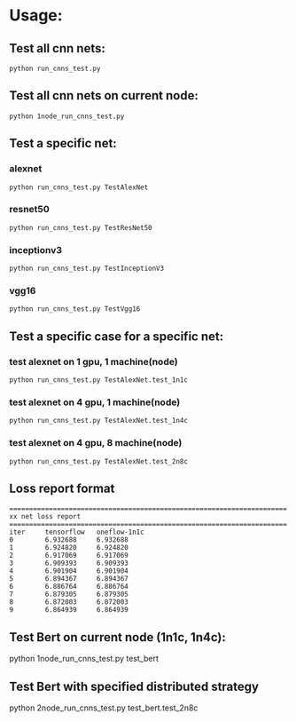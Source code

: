 # Usage: 
## Test all cnn nets: 
```
python run_cnns_test.py
```

## Test all cnn nets on current node: 
```
python 1node_run_cnns_test.py
```

## Test a specific net:
### alexnet
```
python run_cnns_test.py TestAlexNet
```

### resnet50
```
python run_cnns_test.py TestResNet50
```

### inceptionv3
```
python run_cnns_test.py TestInceptionV3
```

### vgg16
```
python run_cnns_test.py TestVgg16
```

## Test a specific case for a specific net: 

### test alexnet on 1 gpu, 1 machine(node)
```
python run_cnns_test.py TestAlexNet.test_1n1c
```

### test alexnet on 4 gpu, 1 machine(node)
```
python run_cnns_test.py TestAlexNet.test_1n4c
```

### test alexnet on 4 gpu, 8 machine(node)
```
python run_cnns_test.py TestAlexNet.test_2n8c

```

## Loss report format
```
======================================================================
xx net loss report
======================================================================
iter     tensorflow   oneflow-1n1c
0        6.932688     6.932688
1        6.924820     6.924820
2        6.917069     6.917069
3        6.909393     6.909393
4        6.901904     6.901904
5        6.894367     6.894367
6        6.886764     6.886764
7        6.879305     6.879305
8        6.872003     6.872003
9        6.864939     6.864939
```

## Test Bert on current node (1n1c, 1n4c):
python 1node_run_cnns_test.py test_bert

## Test Bert with specified distributed strategy
python 2node_run_cnns_test.py test_bert.test_2n8c